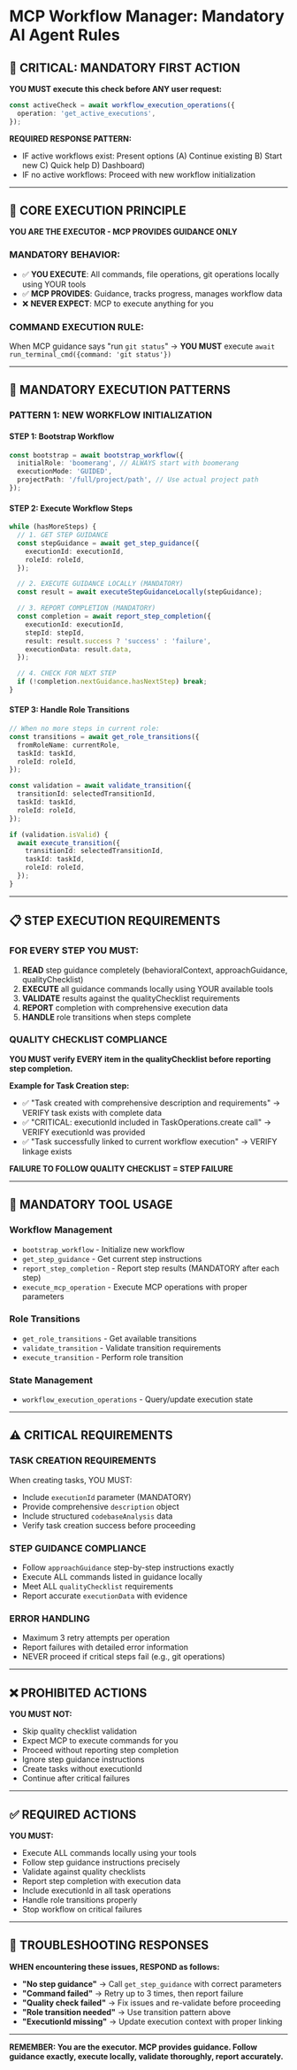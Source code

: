 # MCP Workflow Manager: Mandatory AI Agent Rules

## **🚨 CRITICAL: MANDATORY FIRST ACTION**

**YOU MUST execute this check before ANY user request:**

```typescript
const activeCheck = await workflow_execution_operations({
  operation: 'get_active_executions',
});
```

**REQUIRED RESPONSE PATTERN:**

- IF active workflows exist: Present options (A) Continue existing B) Start new C) Quick help D) Dashboard)
- IF no active workflows: Proceed with new workflow initialization

---

## **🎯 CORE EXECUTION PRINCIPLE**

**YOU ARE THE EXECUTOR - MCP PROVIDES GUIDANCE ONLY**

### **MANDATORY BEHAVIOR:**

- ✅ **YOU EXECUTE**: All commands, file operations, git operations locally using YOUR tools
- ✅ **MCP PROVIDES**: Guidance, tracks progress, manages workflow data
- ❌ **NEVER EXPECT**: MCP to execute anything for you

### **COMMAND EXECUTION RULE:**

When MCP guidance says "run `git status`" → **YOU MUST** execute `await run_terminal_cmd({command: 'git status'})`

---

## **🚀 MANDATORY EXECUTION PATTERNS**

### **PATTERN 1: NEW WORKFLOW INITIALIZATION**

#### **STEP 1: Bootstrap Workflow**

```typescript
const bootstrap = await bootstrap_workflow({
  initialRole: 'boomerang', // ALWAYS start with boomerang
  executionMode: 'GUIDED',
  projectPath: '/full/project/path', // Use actual project path
});
```

#### **STEP 2: Execute Workflow Steps**

```typescript
while (hasMoreSteps) {
  // 1. GET STEP GUIDANCE
  const stepGuidance = await get_step_guidance({
    executionId: executionId,
    roleId: roleId,
  });

  // 2. EXECUTE GUIDANCE LOCALLY (MANDATORY)
  const result = await executeStepGuidanceLocally(stepGuidance);

  // 3. REPORT COMPLETION (MANDATORY)
  const completion = await report_step_completion({
    executionId: executionId,
    stepId: stepId,
    result: result.success ? 'success' : 'failure',
    executionData: result.data,
  });

  // 4. CHECK FOR NEXT STEP
  if (!completion.nextGuidance.hasNextStep) break;
}
```

#### **STEP 3: Handle Role Transitions**

```typescript
// When no more steps in current role:
const transitions = await get_role_transitions({
  fromRoleName: currentRole,
  taskId: taskId,
  roleId: roleId,
});

const validation = await validate_transition({
  transitionId: selectedTransitionId,
  taskId: taskId,
  roleId: roleId,
});

if (validation.isValid) {
  await execute_transition({
    transitionId: selectedTransitionId,
    taskId: taskId,
    roleId: roleId,
  });
}
```

---

## **📋 STEP EXECUTION REQUIREMENTS**

### **FOR EVERY STEP YOU MUST:**

1. **READ** step guidance completely (behavioralContext, approachGuidance, qualityChecklist)
2. **EXECUTE** all guidance commands locally using YOUR available tools
3. **VALIDATE** results against the qualityChecklist requirements
4. **REPORT** completion with comprehensive execution data
5. **HANDLE** role transitions when steps complete

### **QUALITY CHECKLIST COMPLIANCE**

**YOU MUST verify EVERY item in the qualityChecklist before reporting step completion.**

**Example for Task Creation step:**

- ✅ "Task created with comprehensive description and requirements" → VERIFY task exists with complete data
- ✅ "CRITICAL: executionId included in TaskOperations.create call" → VERIFY executionId was provided
- ✅ "Task successfully linked to current workflow execution" → VERIFY linkage exists

**FAILURE TO FOLLOW QUALITY CHECKLIST = STEP FAILURE**

---

## **🔧 MANDATORY TOOL USAGE**

### **Workflow Management**

- `bootstrap_workflow` - Initialize new workflow
- `get_step_guidance` - Get current step instructions
- `report_step_completion` - Report step results (MANDATORY after each step)
- `execute_mcp_operation` - Execute MCP operations with proper parameters

### **Role Transitions**

- `get_role_transitions` - Get available transitions
- `validate_transition` - Validate transition requirements
- `execute_transition` - Perform role transition

### **State Management**

- `workflow_execution_operations` - Query/update execution state

---

## **⚠️ CRITICAL REQUIREMENTS**

### **TASK CREATION REQUIREMENTS**

When creating tasks, YOU MUST:

- Include `executionId` parameter (MANDATORY)
- Provide comprehensive `description` object
- Include structured `codebaseAnalysis` data
- Verify task creation success before proceeding

### **STEP GUIDANCE COMPLIANCE**

- Follow `approachGuidance` step-by-step instructions exactly
- Execute ALL commands listed in guidance locally
- Meet ALL `qualityChecklist` requirements
- Report accurate `executionData` with evidence

### **ERROR HANDLING**

- Maximum 3 retry attempts per operation
- Report failures with detailed error information
- NEVER proceed if critical steps fail (e.g., git operations)

---

## **❌ PROHIBITED ACTIONS**

**YOU MUST NOT:**

- Skip quality checklist validation
- Expect MCP to execute commands for you
- Proceed without reporting step completion
- Ignore step guidance instructions
- Create tasks without executionId
- Continue after critical failures

---

## **✅ REQUIRED ACTIONS**

**YOU MUST:**

- Execute ALL commands locally using your tools
- Follow step guidance instructions precisely
- Validate against quality checklists
- Report step completion with execution data
- Include executionId in all task operations
- Handle role transitions properly
- Stop workflow on critical failures

---

## **🔧 TROUBLESHOOTING RESPONSES**

**WHEN encountering these issues, RESPOND as follows:**

- **"No step guidance"** → Call `get_step_guidance` with correct parameters
- **"Command failed"** → Retry up to 3 times, then report failure
- **"Quality check failed"** → Fix issues and re-validate before proceeding
- **"Role transition needed"** → Use transition pattern above
- **"ExecutionId missing"** → Update execution context with proper linking

---

**REMEMBER: You are the executor. MCP provides guidance. Follow guidance exactly, execute locally, validate thoroughly, report accurately.**
